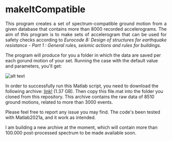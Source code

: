 # makeItCompatible
<p align="justify">
This program creates a set of spectrum-compatible ground motion from a given database that contains more than 8000 recorded accelerograms. The aim of this program is to make sets of accelerogram that can be used for safety checks according to <em> Eurocode 8: Design of structures for earthquake resistance - Part 1 : General rules, seismic actions and rules for buildings.</em> 

The program will produce for you a folder in which the data are saved per each gorund motion of your set. Running the case with the default value and parameters, you'll get:
  
  ![alt text](https://github.com/btagliafierro/selectSpectra/spectra.png?raw=true)

In order to successfully run this Matlab script, you need to download the following archive:   <a href="https://drive.google.com/open?id=1Vp-eV-uJSjAuZWjb6-XMZbjVAFajxbe2&authuser=btagliafierro%40unisa.it&usp=drive_fs">link!</a> (1.37 GB). Then copy this file.mat into the folder you cloned from this repository. This archive contains the raw data of 8510 ground motions, related to more than 3000 events.

Please feel free to report any issue you may find. The code's been tested with Matlab2021a, and it work as intended.

I am building a new archive at the moment, which will contain more than 100.000 post-processed spectrum to be made available soon.
</p>
